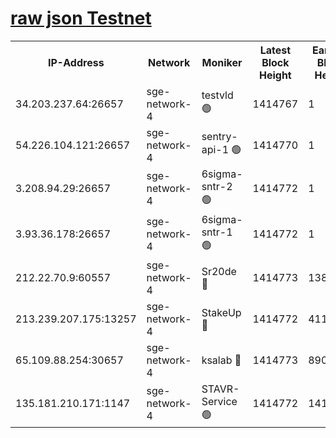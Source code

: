 
[raw json Testnet](https://rpc-check.sget.stavr.tech/sget/rpc-sget-result.json)
=


<table><tr><th>IP-Address</th><th>Network</th><th>Moniker</th><th>Latest Block Height</th><th>Earliest Block Height</th><th>Catching Up</th><th>Tx Index</th><th>Voting Power</th><th>Scan Time</th></tr><tr><td>34.203.237.64:26657</td><td>sge-network-4</td><td>testvld 🟢</td><td>1414767</td><td>1</td><td>False</td><td>on</td><td>0</td><td>2024-02-04T13:10:08.414125998UTC</td></tr><tr><td>54.226.104.121:26657</td><td>sge-network-4</td><td>sentry-api-1 🟢</td><td>1414770</td><td>1</td><td>False</td><td>on</td><td>0</td><td>2024-02-04T13:10:25.422647730UTC</td></tr><tr><td>3.208.94.29:26657</td><td>sge-network-4</td><td>6sigma-sntr-2 🟢</td><td>1414772</td><td>1</td><td>False</td><td>on</td><td>0</td><td>2024-02-04T13:10:35.792548220UTC</td></tr><tr><td>3.93.36.178:26657</td><td>sge-network-4</td><td>6sigma-sntr-1 🟢</td><td>1414772</td><td>1</td><td>False</td><td>on</td><td>0</td><td>2024-02-04T13:10:38.567316188UTC</td></tr><tr><td>212.22.70.9:60557</td><td>sge-network-4</td><td>Sr20de 🔴</td><td>1414773</td><td>138001</td><td>False</td><td>on</td><td>104</td><td>2024-02-04T13:10:43.437468067UTC</td></tr><tr><td>213.239.207.175:13257</td><td>sge-network-4</td><td>StakeUp 🔴</td><td>1414772</td><td>411001</td><td>False</td><td>off</td><td>100</td><td>2024-02-04T13:10:34.638837589UTC</td></tr><tr><td>65.109.88.254:30657</td><td>sge-network-4</td><td>ksalab 🔴</td><td>1414773</td><td>890001</td><td>False</td><td>off</td><td>1718</td><td>2024-02-04T13:10:40.974808716UTC</td></tr><tr><td>135.181.210.171:1147</td><td>sge-network-4</td><td>STAVR-Service 🟢</td><td>1414772</td><td>1412001</td><td>False</td><td>on</td><td>0</td><td>2024-02-04T13:10:35.053989416UTC</td></tr></table>
